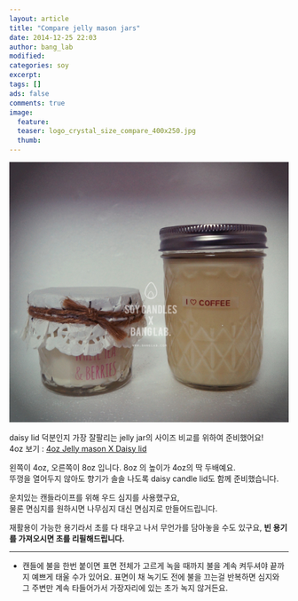 ```yaml
---
layout: article
title: "Compare jelly mason jars"
date: 2014-12-25 22:03
author: bang_lab
modified:
categories: soy
excerpt: 
tags: []
ads: false
comments: true
image:
  feature: 
  teaser: logo_crystal_size_compare_400x250.jpg
  thumb:
---
```


![Compare jelly mason jars](/images/logo_crystal_size_compare.jpg)

daisy lid 덕분인지 가장 잘팔리는 jelly jar의 사이즈 비교를 위하여 준비했어요!  
4oz 보기 : [4oz Jelly mason X Daisy lid](http://www.banglab.com/soy/4oz-jelly-mason-x-daisy-lid/)  

왼쪽이 4oz, 오른쪽이 8oz 입니다. 8oz 의 높이가 4oz의 딱 두배예요.  
뚜껑을 열어두지 않아도 향기가 솔솔 나도록 daisy candle lid도 함께 준비했습니다.  

운치있는 캔들라이프를 위해 우드 심지를 사용했구요,   
물론 면심지를 원하시면 나무심지 대신 면심지로 만들어드립니다.  

재활용이 가능한 용기라서 초를 다 태우고 나서 무언가를 담아놓을 수도 있구요, **빈 용기를 가져오시면 초를 리필해드립니다.**  

---------
* 캔들에 불을 한번 붙이면 표면 전체가 고르게 녹을 때까지 불을 계속 켜두셔야 끝까지 예쁘게 태울 수가 있어요. 표면이 채 녹기도 전에 불을 끄는걸 반복하면 심지와 그 주변만 계속 타들어가서 가장자리에 있는 초가 녹지 않거든요.
